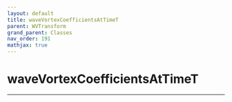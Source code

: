 ```yaml
---
layout: default
title: waveVortexCoefficientsAtTimeT
parent: WVTransform
grand_parent: Classes
nav_order: 191
mathjax: true
---
```


#  waveVortexCoefficientsAtTimeT




---

